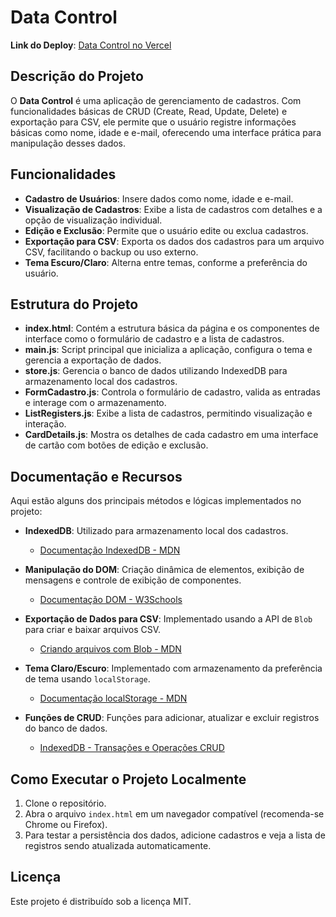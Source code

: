 # Data Control

**Link do Deploy**: [Data Control no Vercel](https://data-control-three.vercel.app/)

## Descrição do Projeto

O **Data Control** é uma aplicação de gerenciamento de cadastros. Com funcionalidades básicas de CRUD (Create, Read, Update, Delete) e exportação para CSV, ele permite que o usuário registre informações básicas como nome, idade e e-mail, oferecendo uma interface prática para manipulação desses dados.

## Funcionalidades

- **Cadastro de Usuários**: Insere dados como nome, idade e e-mail.
- **Visualização de Cadastros**: Exibe a lista de cadastros com detalhes e a opção de visualização individual.
- **Edição e Exclusão**: Permite que o usuário edite ou exclua cadastros.
- **Exportação para CSV**: Exporta os dados dos cadastros para um arquivo CSV, facilitando o backup ou uso externo.
- **Tema Escuro/Claro**: Alterna entre temas, conforme a preferência do usuário.

## Estrutura do Projeto

- **index.html**: Contém a estrutura básica da página e os componentes de interface como o formulário de cadastro e a lista de cadastros.
- **main.js**: Script principal que inicializa a aplicação, configura o tema e gerencia a exportação de dados.
- **store.js**: Gerencia o banco de dados utilizando IndexedDB para armazenamento local dos cadastros.
- **FormCadastro.js**: Controla o formulário de cadastro, valida as entradas e interage com o armazenamento.
- **ListRegisters.js**: Exibe a lista de cadastros, permitindo visualização e interação.
- **CardDetails.js**: Mostra os detalhes de cada cadastro em uma interface de cartão com botões de edição e exclusão.

## Documentação e Recursos

Aqui estão alguns dos principais métodos e lógicas implementados no projeto:

- **IndexedDB**: Utilizado para armazenamento local dos cadastros.
  - [Documentação IndexedDB - MDN](https://developer.mozilla.org/en-US/docs/Web/API/IndexedDB_API)

- **Manipulação do DOM**: Criação dinâmica de elementos, exibição de mensagens e controle de exibição de componentes.
  - [Documentação DOM - W3Schools](https://www.w3schools.com/js/js_htmldom.asp)

- **Exportação de Dados para CSV**: Implementado usando a API de `Blob` para criar e baixar arquivos CSV.
  - [Criando arquivos com Blob - MDN](https://developer.mozilla.org/en-US/docs/Web/API/Blob)

- **Tema Claro/Escuro**: Implementado com armazenamento da preferência de tema usando `localStorage`.
  - [Documentação localStorage - MDN](https://developer.mozilla.org/en-US/docs/Web/API/Window/localStorage)

- **Funções de CRUD**: Funções para adicionar, atualizar e excluir registros do banco de dados.
  - [IndexedDB - Transações e Operações CRUD](https://developer.mozilla.org/en-US/docs/Web/API/IndexedDB_API/Using_IndexedDB)

## Como Executar o Projeto Localmente

1. Clone o repositório.
2. Abra o arquivo `index.html` em um navegador compatível (recomenda-se Chrome ou Firefox).
3. Para testar a persistência dos dados, adicione cadastros e veja a lista de registros sendo atualizada automaticamente.

## Licença

Este projeto é distribuído sob a licença MIT.
